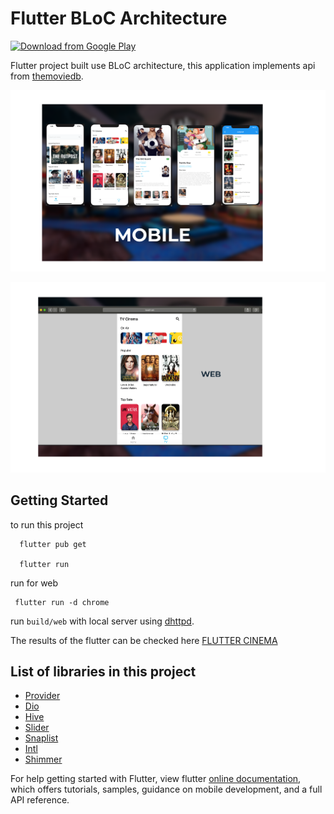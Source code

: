 # Flutter BLoC Architecture 

[<img src="https://play.google.com/intl/en_us/badges/images/generic/en_badge_web_generic.png" 
      alt="Download from Google Play" 
      height="80">](https://play.google.com/store/apps/details?id=com.bcr.cinema_flt)

Flutter project built use BLoC architecture, this application implements api from [themoviedb](http://themoviedb.org).

<p><img src="mobile.png" width="1257"></p>
<p><img src="web.png" width="1257"></p>

## Getting Started

to run this project

```
  flutter pub get

  flutter run

```

run for web 
```
 flutter run -d chrome
```
 run `build/web` with local server using [dhttpd](https://pub.dev/packages/dhttpd).

 The results of the flutter can be checked here [FLUTTER CINEMA](https://cahyofendhi.github.io/Flutter-Cinema/)



## List of libraries in this project
* [Provider](https://pub.dev/packages/provider)
* [Dio](https://pub.dev/packages/dio)
* [Hive](https://docs.hivedb.dev/)
* [Slider](https://pub.dev/packages/carousel_slider)
* [Snaplist](https://pub.dev/packages/snaplist)
* [Intl](https://pub.dev/packages/intl)
* [Shimmer](https://pub.dev/packages/shimmer)


For help getting started with Flutter, view flutter
[online documentation](https://flutter.dev/docs), which offers tutorials,
samples, guidance on mobile development, and a full API reference.



